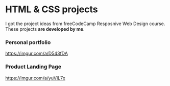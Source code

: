 # HTML & CSS projects
I got the project ideas from freeCodeCamp Resposnive Web Design course. These projects **are developed by me**.

### Personal portfolio
https://imgur.com/a/D543fDA


### Product Landing Page
https://imgur.com/a/yuViL7x


